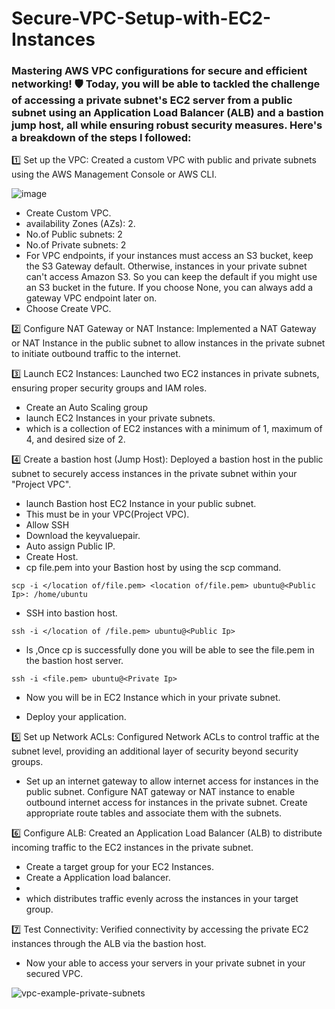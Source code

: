 # Secure-VPC-Setup-with-EC2-Instances

### Mastering AWS VPC configurations for secure and efficient networking! 🛡️ Today, you will be able to tackled the challenge of accessing a private subnet's EC2 server from a public subnet using an Application Load Balancer (ALB) and a bastion jump host, all while ensuring robust security measures. Here's a breakdown of the steps I followed:

1️⃣ Set up the VPC: Created a custom VPC with public and private subnets using the AWS Management Console or AWS CLI.

 ![image](https://github.com/Sthatikonda8161/Secure-VPC-Setup-with-EC2-Instances/assets/136583514/e5bb69ca-8a48-4812-9236-244cf65ffc12)

- Create Custom VPC.
- availability Zones (AZs): 2.
- No.of Public subnets: 2
- No.of Private subnets: 2
- For VPC endpoints, if your instances must access an S3 bucket, keep the S3 Gateway default. Otherwise, instances in your private subnet can't access Amazon S3. So you can keep the default if you might use an S3 bucket in the future. If you choose None, you can always add a gateway VPC endpoint later on.
- Choose Create VPC.

2️⃣ Configure NAT Gateway or NAT Instance: Implemented a NAT Gateway or NAT Instance in the public subnet to allow instances in the private subnet to initiate outbound traffic to the internet.

3️⃣ Launch EC2 Instances: Launched two EC2 instances in private subnets, ensuring proper security groups and IAM roles.

- Create an Auto Scaling group
- launch EC2 Instances in your private subnets.
- which is a collection of EC2 instances with a minimum of 1, maximum of 4, and desired size of 2. 

4️⃣ Create a bastion host (Jump Host): Deployed a bastion host in the public subnet to securely access instances in the private subnet within your "Project VPC".

- launch Bastion host EC2 Instance in your public subnet.
- This must be in your VPC(Project VPC).
- Allow SSH
- Download the keyvaluepair.
- Auto assign Public IP.
- Create Host.
- cp file.pem into your Bastion host by using the scp command.
  
```
scp -i </location of/file.pem> <location of/file.pem> ubuntu@<Public Ip>: /home/ubuntu
```
- SSH into bastion host.

```
ssh -i </location of /file.pem> ubuntu@<Public Ip>
```
- ls ,Once cp is successfully done you will be able to see the file.pem in the bastion host server.

```
ssh -i <file.pem> ubuntu@<Private Ip>
```
- Now you will be in EC2 Instance which in your private subnet.

- Deploy your application.

5️⃣ Set up Network ACLs: Configured Network ACLs to control traffic at the subnet level, providing an additional layer of security beyond security groups.

- Set up an internet gateway to allow internet access for instances in the public subnet. Configure NAT gateway or NAT instance to enable outbound internet access for instances in the private subnet. Create appropriate route tables and associate them with the subnets.

6️⃣ Configure ALB: Created an Application Load Balancer (ALB) to distribute incoming traffic to the EC2 instances in the private subnet.

- Create a target group for your EC2 Instances.
- Create a Application load balancer.
- 
- which distributes traffic evenly across the instances in your target group.

7️⃣ Test Connectivity: Verified connectivity by accessing the private EC2 instances through the ALB via the bastion host.

- Now your able to access your servers in your private subnet in your secured VPC.

![vpc-example-private-subnets](https://github.com/Sthatikonda8161/Secure-VPC-Setup-with-EC2-Instances/assets/136583514/9795a659-f368-447c-8959-f09331a527c6)

